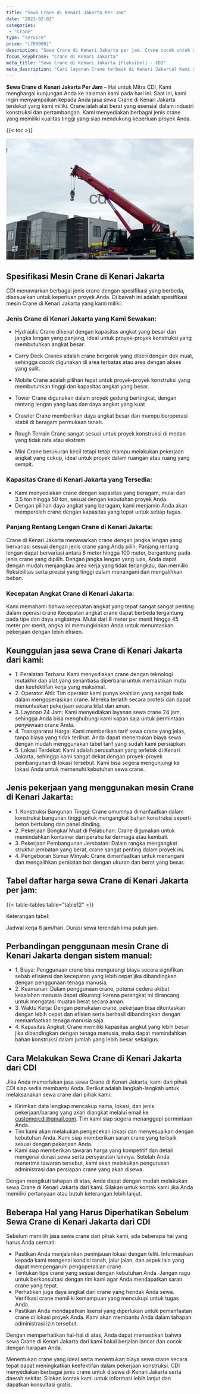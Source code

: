 ```yaml
---
title: "Sewa Crane di Kenari Jakarta Per Jam"
date: "2023-02-02"
categories:
 - "crane"
type: "service"
price: "[700000]"
description: "Sewa Crane di Kenari Jakarta per jam. Crane cocok untuk mendukung proyek sebagai peralatan angkat yang optimal. Konsultasi gratis sekarang."
focus_keyphrase: "Crane di Kenari Jakarta"
meta_title: "Sewa Crane di Kenari Jakarta [Fleksibel] - CDI"
meta_description: "Cari layanan Crane terbaik di Kenari Jakarta? Kami menyediakan Crane berkualitas untuk proyek pembangunan. Dapatkan penawaran sekarang."
---
```


**Sewa Crane di Kenari Jakarta Per Jam** – Hai untuk Mitra CDI, Kami menghargai kunjungan Anda ke halaman kami pada hari ini. Saat ini, kami ingin menyampaikan kepada Anda jasa sewa Crane di Kenari Jakarta terdekat yang kami miliki. Crane ialah alat berat yang esensial dalam industri konstruksi dan pertambangan. Kami menyediakan berbagai jenis crane yang memiliki kualitas tinggi yang siap mendukung keperluan proyek Anda.

{{< toc >}}

![Sewa Crane di Kenari Jakarta Per Jam](/images/crane/crane-07.jpg)

## Spesifikasi Mesin Crane di Kenari Jakarta

CDI menawarkan berbagai jenis crane dengan spesifikasi yang berbeda, disesuaikan untuk keperluan proyek Anda. Di bawah ini adalah spesifikasi mesin Crane di Kenari Jakarta yang kami miliki:

### Jenis Crane di Kenari Jakarta yang Kami Sewakan:

*   Hydraulic Crane dikenal dengan kapasitas angkat yang besar dan jangka lengan yang panjang, ideal untuk proyek-proyek konstruksi yang membutuhkan angkat besar.
*   Carry Deck Cranes adalah crane bergerak yang diberi dengan dek muat, sehingga cocok digunakan di area terbatas atau area dengan akses yang sulit.
*   Mobile Crane adalah pilihan tepat untuk proyek-proyek konstruksi yang membutuhkan tinggi dan kapasitas angkat yang besar.
*   Tower Crane digunakan dalam proyek gedung bertingkat, dengan rentang lengan yang luas dan daya angkat yang kuat

*   Crawler Crane memberikan daya angkat besar dan mampu beroperasi stabil di beragam permukaan tanah.
*   Rough Terrain Crane sangat sesuai untuk proyek konstruksi di medan yang tidak rata atau ekstrem

*   Mini Crane berukuran kecil tetapi tetap mampu melakukan pekerjaan angkat yang cukup, ideal untuk proyek dalam ruangan atau ruang yang sempit.

### Kapasitas Crane di Kenari Jakarta yang Tersedia:

*   Kami menyediakan crane dengan kapasitas yang beragam, mulai dari 3.5 ton hingga 50 ton, sesuai dengan kebutuhan proyek Anda.
*   Dengan pilihan daya angkat yang beragam, kami menjamin Anda akan memperoleh crane dengan kapasitas yang tepat untuk setiap tugas.

### Panjang Rentang Lengan Crane di Kenari Jakarta:

Crane di Kenari Jakarta menawarkan crane dengan jangka lengan yang bervariasi sesuai dengan jenis crane yang Anda pilih. Panjang rentang lengan dapat bervariasi antara 6 meter hingga 100 meter, bergantung pada jenis crane yang dipilih. Dengan jangka lengan yang luas, Anda dapat dengan mudah menjangkau area kerja yang tidak terjangkau, dan memiliki fleksibilitas serta presisi yang tinggi dalam menangani dan mengalihkan beban.

### Kecepatan Angkat Crane di Kenari Jakarta:

Kami memahami bahwa kecepatan angkat yang tepat sangat sangat penting dalam operasi crane Kecepatan angkat crane dapat berbeda tergantung pada tipe dan daya angkatnya. Mulai dari 8 meter per menit hingga 45 meter per menit, angka ini memungkinkan Anda untuk menuntaskan pekerjaan dengan lebih efisien.

## Keunggulan jasa sewa Crane di Kenari Jakarta dari kami:

*   1\. Peralatan Terbaru: Kami menyediakan crane dengan teknologi mutakhir dan alat yang senantiasa diperbarui untuk memastikan mutu dan keefektifan kerja yang maksimal.
*   2\. Operator Ahli: Tim operator kami punya keahlian yang sangat baik dalam mengoperasikan crane. Mereka terlatih secara profesi dan dapat menuntaskan pekerjaan secara kilat dan aman.
*   3\. Layanan 24 Jam: Kami menyediakan layanan sewa crane 24 jam, sehingga Anda bisa menghubungi kami kapan saja untuk permintaan penyewaan crane Anda.
*   4\. Transparansi Harga: Kami memberikan tarif sewa crane yang jelas, tanpa biaya yang tidak terlihat. Anda dapat menentukan biaya sewa dengan mudah menggunakan tabel tarif yang sudah kami persiapkan.
*   5\. Lokasi Terdekat: Kami adalah perusahaan yang terletak di Kenari Jakarta, sehingga kami sangat dekat dengan proyek-proyek pembangunan di lokasi tersebut. Kami bisa segera mengunjungi ke lokasi Anda untuk memenuhi kebutuhan sewa crane.

## Jenis pekerjaan yang menggunakan mesin Crane di Kenari Jakarta:

*   1\. Konstruksi Bangunan Tinggi: Crane umumnya dimanfaatkan dalam konstruksi bangunan tinggi untuk mengangkat bahan konstruksi seperti beton bertulang dan panel dinding.
*   2\. Pekerjaan Bongkar Muat di Pelabuhan: Crane digunakan untuk memindahkan kontainer dari perahu ke dermaga atau kembali.
*   3\. Pekerjaan Pembangunan Jembatan: Dalam rangka mengangkat struktur jembatan yang berat, crane sangat penting dalam proyek ini.
*   4\. Pengeboran Sumur Minyak: Crane dimanfaatkan untuk menangani dan mengalihkan peralatan bor dengan ukuran dan berat yang besar.

## Tabel daftar harga sewa Crane di Kenari Jakarta per jam:

{{< table-tables table="table12" >}}

Keterangan tabel:

Jadwal kerja 8 jam/hari. Durasi sewa terendah lima puluh jam.

## Perbandingan penggunaan mesin Crane di Kenari Jakarta dengan sistem manual:

*   1\. Biaya: Penggunaan crane bisa mengurangi biaya secara signifikan sebab efisiensi dan kecepatan yang lebih cepat jika dibandingkan dengan penggunaan tenaga manusia.
*   2\. Keamanan: Dalam penggunaan crane, potensi cedera akibat kesalahan manusia dapat dikurangi karena perangkat ini dirancang untuk mengatasi muatan berat secara aman.
*   3\. Waktu Kerja: Dengan pemakaian crane, pekerjaan bisa dituntaskan dengan lebih cepat dan efisien serta berhasil dibandingkan dengan memanfaatkan tenaga manusia saja.
*   4\. Kapasitas Angkut: Crane memiliki kapasitas angkut yang lebih besar jika dibandingkan dengan tenaga manusia, maka dapat memindahkan bahan konstruksi dalam jumlah yang lebih besar sekaligus.

## Cara Melakukan Sewa Crane di Kenari Jakarta dari CDI

Jika Anda memerlukan jasa sewa Crane di Kenari Jakarta, kami dari pihak CDI siap sedia membantu Anda. Berikut adalah langkah-langkah untuk melaksanakan sewa crane dari pihak kami:

*   Kirimkan data lengkap mencakup nama, lokasi, dan jenis pekerjaan/barang yang akan diangkat melalui email ke customercdi@gmail.com. Tim kami siap segera menanggapi permintaan Anda.
*   Tim kami akan melakukan pengecekan lokasi dan menyesuaikan dengan kebutuhan Anda. Kami siap memberikan saran crane yang terbaik sesuai dengan pekerjaan Anda.
*   Kami siap memberikan tawaran harga yang kompetitif dan detail mengenai durasi sewa serta persyaratan lainnya. Setelah Anda menerima tawaran tersebut, kami akan melakukan pengurusan administrasi dan persiapan crane yang akan disewa.

Dengan mengikuti tahapan di atas, Anda dapat dengan mudah melakukan sewa Crane di Kenari Jakarta dari kami. Silakan untuk kontak kami jika Anda memiliki pertanyaan atau butuh keterangan lebih lanjut.

## Beberapa Hal yang Harus Diperhatikan Sebelum Sewa Crane di Kenari Jakarta dari CDI

Sebelum memilih jasa sewa crane dari pihak kami, ada beberapa hal yang harus Anda cermati:

*   Pastikan Anda menjalankan peninjauan lokasi dengan teliti. Informasikan kepada kami mengenai kondisi tanah, jalur jalan, dan aspek lain yang dapat mempengaruhi pengoperasian crane.
*   Tentukan tipe crane yang sesuai dengan kebutuhan Anda. Jangan ragu untuk berkonsultasi dengan tim kami agar Anda mendapatkan saran crane yang tepat.
*   Perhatikan juga daya angkat dari crane yang hendak Anda sewa. Verifikasi crane memiliki kemampuan yang mencukupi untuk tugas Anda.
*   Pastikan Anda mendapatkan lisensi yang diperlukan untuk pemanfaatan crane di lokasi proyek Anda. Kami akan membantu Anda dalam tahapan administrasi izin tersebut.

Dengan memperhatikan hal-hal di atas, Anda dapat memastikan bahwa sewa Crane di Kenari Jakarta dari kami bakal berjalan lancar dan cocok dengan harapan Anda.

Menentukan crane yang ideal serta menentukan biaya sewa crane secara tepat dapat meningkatkan keefektifan dalam pekerjaan konstruksi. CDI menyediakan berbagai jenis crane untuk disewa di Kenari Jakarta serta daerah sekitar. Silakan kontak kami untuk informasi lebih lanjut dan dapatkan konsultasi gratis.